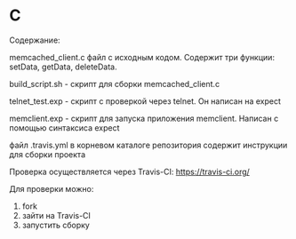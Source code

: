 # C

Содержание:

memcached_client.c  файл с исходным кодом. Содержит три функции: setData, getData, deleteData. 

build_script.sh   - скрипт для сборки memcached_client.c

telnet_test.exp  - скрипт с проверкой через telnet. Он написан на expect

memclient.exp  - скрипт для запуска приложения memclient. Написан с помощью синтаксиса expect

файл .travis.yml в корневом каталоге репозитория содержит инструкции для сборки проекта

Проверка осуществляется через Travis-CI:    https://travis-ci.org/

Для проверки можно:
1. fork
2. зайти на Travis-CI
3. запустить сборку
